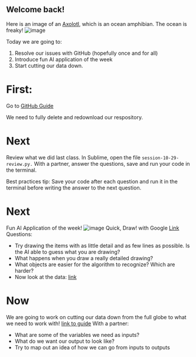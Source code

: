 ## Welcome back!
Here is an image of an [Axolotl](https://en.wikipedia.org/wiki/Axolotl), which is an ocean amphibian. The ocean is freaky!
![image](https://miro.medium.com/max/4000/0*iuIOwN_3ImJ3KLEK.jpg)

Today we are going to:
1. Resolve our issues with GitHub (hopefully once and for all)
2. Introduce fun AI application of the week
3. Start cutting our data down. 

# First:
Go to [GitHub Guide](https://github.com/madesai22/ocean-ml/blob/master/githubguide.md)

We need to fully delete and redownload our respository.

# Next
Review what we did last class. In Sublime, open the file `session-10-29-review.py.` With a partner, answer the questions, save and run your code in the terminal. 

Best practices tip: Save your code after each question and run it in the terminal before writing the answer to the next question.

# Next
Fun AI Application of the week!
![image](https://1.bp.blogspot.com/-X0o-v6SQXtI/WO6R8X22wlI/AAAAAAAABts/Qbvu5QoVwZIfKB-zEV7Po_Juh9AqEb28gCLcB/w1200-h630-p-k-no-nu/twitter_cover.png)
Quick, Draw! with Google [Link](https://quickdraw.withgoogle.com)
Questions:
* Try drawing the items with as little detail and as few lines as possible. Is the AI able to guess what you are drawing? 
* What happens when you draw a really detailed drawing?
* What objects are easier for the algorithm to recognize? Which are harder?
* Now look at the data: [link](https://quickdraw.withgoogle.com/data)

# Now
We are going to work on cutting our data down from the full globe to what we need to work with!
[link to guide](https://github.com/madesai22/ocean-ml/blob/master/cutting_data.md)
With a partner:
* What are some of the variables we need as inputs?
* What do we want our output to look like?
* Try to map out an idea of how we can go from inputs to outputs